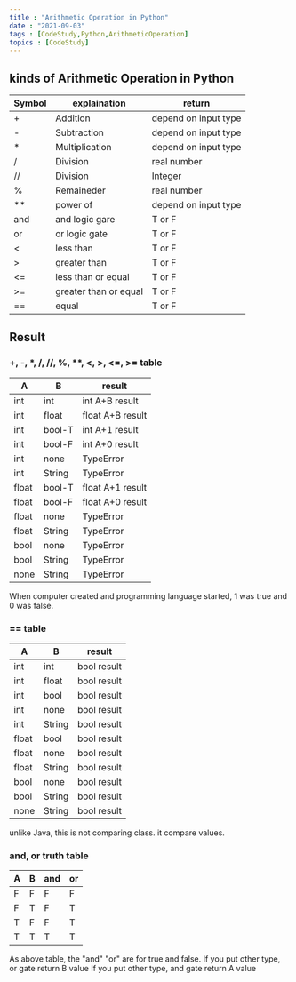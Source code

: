 ```yaml
---
title : "Arithmetic Operation in Python"
date : "2021-09-03"
tags : [CodeStudy,Python,ArithmeticOperation]
topics : [CodeStudy]
---
```



## kinds of Arithmetic Operation in Python
|Symbol|explaination|return
|---|---|---|
|+|Addition|depend on input type|
|-|Subtraction|depend on input type|
|*|Multiplication|depend on input type|
|/|Division|real number
|//|Division|Integer
|%|Remaineder|real number
|**|power of|depend on input type
|and|and logic gare|T or F|
|or| or logic gate|T or F|
|<|less than|T or F|
|>|greater than|T or F|
|<=|less than or equal|T or F|
|>=|greater than or equal|T or F|
|==|equal|T or F|

## Result

### +, -, *, /, //, %, **, <, >, <=, >= table

A|B|result
|---|---|---|
int|int|int A+B result
int|float|float A+B result
int|bool-T|int A+1 result
int|bool-F|int A+0 result
int|none|TypeError
int|String|TypeError
float|bool-T|float A+1 result
float|bool-F|float A+0 result
float|none| TypeError
float|String|TypeError
bool|none|TypeError
bool|String|TypeError
none|String|TypeError

When computer created and programming language started, 1 was true and 0 was false. 

### == table

A|B|result
|---|---|---|
int|int| bool result
int|float| bool result
int|bool| bool result
int|none| bool result
int|String| bool result
float|bool| bool result
float|none| bool result
float|String| bool result
bool|none| bool result
bool|String| bool result
none|String| bool result

unlike Java, this is not comparing class. it compare values.

### and, or truth table
A|B|and|or|
|---|---|---|---|
|F|F|F|F
|F|T|F|T
|T|F|F|T
|T|T|T|T


As above table, the "and" "or" are for true and false. 
If you put other type, or gate return B value
If you put other type, and gate return A value

